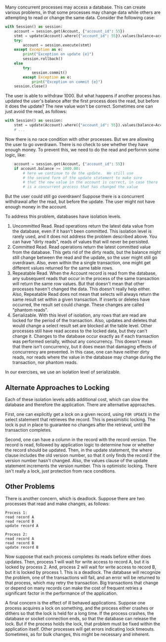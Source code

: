 Many concurrent processes may access a database.  This can create various problems,
in that some processes may change data while others are attempting to read or
change the same data.  Consider the following case:

```python
with Session() as session:
    account = session.get(Account, {"account_id": 55})
    stmt = update(Account).where({"account_id": 55}).values(balance=account.balance - 1000.00)
    try:
        account = session.execute(stmt)
    except Exception as e:
        print("Exception on update {e}")
        session.rollback()
    else
        try:
            session.commit()
        except Exception as e:
            print("Exception on commit {e}")
    session.close()
```

The user is able to withdraw 1000.  But what happens if another process has updated the user's
balance after the first process does the read, but before it does the update?
The new value won't be correct.  Sometimes one can just avoid
the read, as follows:

```python
with Session() as session:
    stmt = update(Account).where({"account_id": 55}).values(balance=Account.balance - 1000.00)
    # ...
```

Now there is no race condition with other processes. But we are allowing the user
to go overdrawn.  There is no check to see whether they have enough money.
To prevent this, we need to do the read and perfornm some logic, like:
```python
    account = session.get(Account, {"account_id": 55})
    if account.balance >= 1000.00:
        # here we continue to do the update.  We still use
        # the second form of the update statement to make sure
        # that the new value in the account is correct, in case there
        # is a concurrent process that has changed the value
```

But the user could
still go overdrawn!  Suppose there is a concurrent withdrawal after the read, but
before the update.  The user might not have enough money in the account.

To address this problem, databases have isolation levels.

1. Uncommitted Read.  Read operations return the latest data value from the database,
even if it hasn't been committed.  This isolation level is rarely used, and it does not address the
problem described above.  You can have "dirty reads", reads of values that will never
be persisted.
2. Committed Read.  Read operations return the latest committed value from the database.
This gets rid of the dirty reads, but the balance might still change between the read
and the update, so the user might still go overdrawn.  Also, even within the a single transaction,
one might get different values returned for the same table rows.
3. Repeatable Read.  When the Account record is read from the database, any subsequent
reads that occur in the process of the same transaction will return the same row values.
But that doesn't mean that other processes haven't changed the data.  This doesn't really
help either.  Also, Repeatable Read does not mean that selects will always return the
same result set within a given transaction.  If inserts or deletes have occurred, the result
set could change.  These changes are called "phantom reads".
4. Serializable.  With this level of isolation, any rows that are read are locked for
the period of the transaction.  Also, updates and deletes that would change a select
result set are blocked at the table level.  Other processes still have read access to
the locked data, but they can't change it.  Changes to the database occur exactly as
if each transaction was performed serially, without any concurrency.  This doesn't mean
that there isn't concurrency, but it does mean that damaging effects of concurrency
are prevented.  In this case, one can have neither dirty reads,
nor reads where the value in the database may change during the transaction, nor phantom reads.

In our exercises, we use an isolation level of serializable.

## Alternate Approaches to Locking

Each of these isolation levels adds additional cost, which can slow the database and
therefore the application.  There are alternative approaches.

First, one can explicitly get a lock on a given record, using `FOR UPDATE` in the select
statement that retrieves the record.  This is pessimistic locking.  The lock is put in place
to guarantee no changes after the retrieval, until the transaction completes.

Second, one can have a column in the record with the record version.
The record is read, followed by application
logic to determine how or whether the record should be updated.  Then, in the update statement,
the where clause includes the old version number, so that it
only finds the record if the version number hasn't changed.  Also, the values clause
of the update statement increments the version number.  This is optimistic locking.  There
isn't really a lock, just protection from race conditions.

## Other Problems

There is another concern, which is deadlock.  Suppose there are two processes that read
and make changes, as follows:

```
Process 1:
read record A
read record B
update record A

Process 2:
read record A
read record B
update record B
```
Now suppose that each process completes its reads before either does updates.  Then,
process 1 will wait for write access to record A, but it is locked by process 2.  And,
process 2 will wait for write access to record B, but it is locked by process 1.  This
is a deadlock.  The database will recognize the problem, one of the transactions
will fail, and an error will be returned to that process, which may retry the
transaction.  Big transactions that change or depend on many records can make the
cost of frequent retries a significant factor in the performance of the application.

A final concern is the effect of ill behaved applications.  Suppose one process
acquires a lock on something, and the process either crashes or dithers so that the lock is
held for a long time.  If the process crashes, the database or socket connection
ends, so that the database can release the lock.  But if the process holds the
lock, that problem must be fixed within the application itself.  Other
processes will get errors indicating lock timeouts.  Sometimes, as for bulk changes,
this might be necessary and inherent.